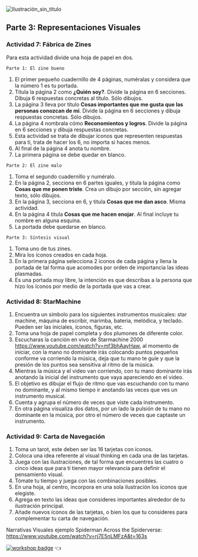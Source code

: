 ![Ilustración_sin_título](https://github.com/visualpartnership/formasdeilustrarunreflejo/assets/17634377/bb72e42b-4a21-426c-b14c-2a2316c916b8)

## Parte 3: Representaciones Visuales

### Actividad 7: Fábrica de Zines

Para esta actividad divide una hoja de papel en dos.

`Parte 1: El zine bueno`
1. El primer pequeño cuadernillo de 4 páginas, numéralas y considera que la número 1 es tu portada.
2. Titula la página 2 como **¿Quién soy?**. Divide la página en 6 secciones. Dibuja 6 respuestas concretas al título. Sólo dibujos.
3. La página 3 lleva por título **Cosas importantes que me gusta que las personas conozcan de mi**. Divide la página en 6 secciones y dibuja respuestas concretas. Sólo dibujos.
4. La página 4 nombrala cómo **Reconomientos y logros**. Divide la página en 6 secciones y dibuja respuestas concretas.
5. Esta actividad se trata de dibujar íconos que representen respuestas para ti, trata de hacer los 6, no importa si haces menos.
6. Al final de la página 4 anota tu nombre.
7. La primera página se debe quedar en blanco.

`Parte 2: El zine malo`
1. Toma el segundo cuadernillo y numéralo.
2. En la página 2, secciona en 6 partes iguales, y titula la página como **Cosas que me ponen triste**. Crea un dibujo por sección, sin agregar texto, sólo dibujos.
3. En la página 3, secciona en 6, y titula **Cosas que me dan asco**. Misma actividad.
4. En la página 4 titula **Cosas que me hacen enojar**. Al final incluye tu nombre en alguna esquina. 
5. La portada debe quedarse en blanco.

`Parte 3: Síntesis visual`
1. Toma uno de tus zines.
2. Mira los íconos creados en cada hoja.
3. En la primera página selecciona 2 íconos de cada página y llena la portada de tal forma que acomodes por orden de importancia las ideas plasmadas.
4. Es una portada muy libre, la intención es que describas a la persona que hizo los íconos por medio de la portada que vas a crear. 


### Actividad 8: StarMachine

1.  Encuentra un símbolo para los siguientes instrumentos musicales: star machine, máquina de escribir, marimba, bateria, melódica, y teclado. Pueden ser las iniciales, íconos, figuras, etc.
2. Toma una hoja de papel completa y dos plumones de diferente color.
3. Escucharas la canción en vivo de Starmachine 2000 https://www.youtube.com/watch?v=mf3bhAayHaw, al momento de iniciar, con la mano no dominante irás colocando puntos pequeños conforme va corriendo la música, deja que tu mano te guíe y que la presión de los puntos sea sensitiva al ritmo de la música.
4. Mientras la música y el video van corriendo, con tu mano dominante irás anotando la inicial del instrumento que vaya apareciendo en el video.
5. El objetivo es dibujar el flujo de ritmo que vas escuchando con tu mano no dominante, y al mismo tiempo ir anotando las veces que ves un instrumento musical.
6. Cuenta y agrupa el número de veces que viste cada instrumento.
7. En otra página visualiza dos datos, por un lado la pulsión de tu mano no dominante en la música, por otro el número de veces que captaste un instrumento.

### Actividad 9: Carta de Navegación

1. Toma un tarot, este deben ser las 16 tarjetas con íconos.
2. Coloca una idea referente al visual thinking en cada una de las tarjetas.
3. Juega con las ilustraciones, de tal forma que encuentres las cuatro o cinco ideas que para ti tienen mayor relevancia para definir el pensamiento visual.
4. Tómate tu tiempo y juega con las combinaciones posibles.
5. En una hoja, al centro, incorpora en una sola ilustración los íconos que elegiste.
6. Agrega en texto las ideas que consideres importantes alrededor de tu ilustración principal.
7. Añade nuevos íconos de las tarjetas, o bien los que tu consideres para complementar tu carta de navegación.

Narrativas Visuales ejemplo Spiderman Across the Spiderverse: https://www.youtube.com/watch?v=rj7E5nLMFzA&t=163s

[![workshop badge](https://img.shields.io/badge/🔗link-HOME-blue?style=for-the-badge)](README.md) 👈
